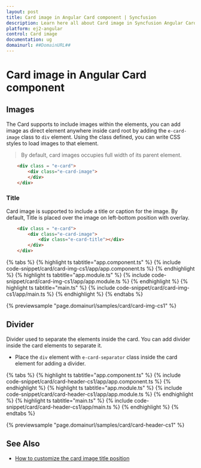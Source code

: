 ```yaml
---
layout: post
title: Card image in Angular Card component | Syncfusion
description: Learn here all about Card image in Syncfusion Angular Card component of Syncfusion Essential JS 2 and more.
platform: ej2-angular
control: Card image 
documentation: ug
domainurl: ##DomainURL##
---
```


# Card image in Angular Card component

## Images

The Card supports to include images within the elements, you can add image as direct element anywhere inside card root by adding the `e-card-image` class to `div` element. Using the class defined, you can write CSS styles to load images to that element.

> By default, card images occupies full width of its parent element.

```html
    <div class = "e-card">
        <div class="e-card-image">
        </div>
    </div>
```

### Title

Card image is supported to include a title or caption for the image. By default, Title is placed over the image on left-bottom position with overlay.

```html
    <div class = "e-card">
        <div class="e-card-image">
            <div class="e-card-title"></div>
        </div>
    </div>
```

{% tabs %}
{% highlight ts tabtitle="app.component.ts" %}
{% include code-snippet/card/card-img-cs1/app/app.component.ts %}
{% endhighlight %}
{% highlight ts tabtitle="app.module.ts" %}
{% include code-snippet/card/card-img-cs1/app/app.module.ts %}
{% endhighlight %}
{% highlight ts tabtitle="main.ts" %}
{% include code-snippet/card/card-img-cs1/app/main.ts %}
{% endhighlight %}
{% endtabs %}
  
{% previewsample "page.domainurl/samples/card/card-img-cs1" %}

## Divider

Divider used to separate the elements inside the card. You can add divider inside the card elements to separate it.

* Place the `div` element with `e-card-separator` class inside the card element for adding a divider.

{% tabs %}
{% highlight ts tabtitle="app.component.ts" %}
{% include code-snippet/card/card-header-cs1/app/app.component.ts %}
{% endhighlight %}
{% highlight ts tabtitle="app.module.ts" %}
{% include code-snippet/card/card-header-cs1/app/app.module.ts %}
{% endhighlight %}
{% highlight ts tabtitle="main.ts" %}
{% include code-snippet/card/card-header-cs1/app/main.ts %}
{% endhighlight %}
{% endtabs %}
  
{% previewsample "page.domainurl/samples/card/card-header-cs1" %}

## See Also

* [How to customize the card image title position](./how-to/customize-the-card-image-title-position)